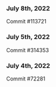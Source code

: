 ### July 8th, 2022

Commit #113721

### July 5th, 2022

Commit #314353


### July 4th, 2022

Commit #72281
